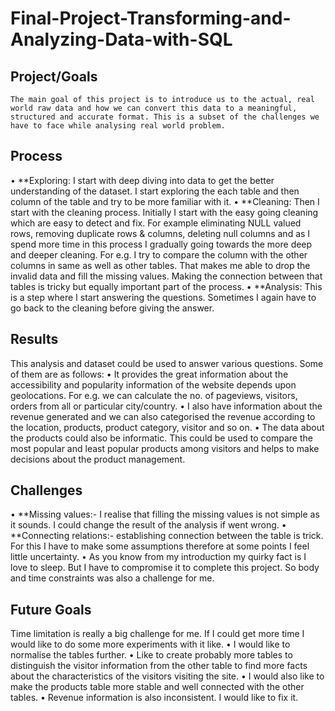 # Final-Project-Transforming-and-Analyzing-Data-with-SQL

## Project/Goals
	The main goal of this project is to introduce us to the actual, real world raw data and how we can convert this data to a meaningful, structured and accurate format. This is a subset of the challenges we have to face while analysing real world problem.

## Process
•	**Exploring: I start with deep diving into data to get the better understanding of the dataset. I start exploring the each table and then column of the table and try to be more familiar with it.
•	**Cleaning: Then I start with the cleaning process. Initially I start with the easy going cleaning which are easy to detect and fix. For example eliminating NULL valued rows, removing duplicate rows & columns, deleting null columns and as I spend more time in this process I gradually going towards the more deep and deeper cleaning. For e.g. I try to compare the column with the other columns in same as well as other tables. That makes me able to drop the invalid data and fill the missing values. Making the connection between that tables is tricky but equally important part of the process.
•	**Analysis: This is a step where I start answering the questions. Sometimes I again have to go back to the cleaning before giving the answer.

## Results
This analysis and dataset could be used to answer various questions. Some of them are as follows:
•	It provides the great information about the accessibility and popularity information of the website depends upon geolocations. For e.g. we can calculate the no. of pageviews, visitors, orders from all or particular city/country.
•	I also have information about the revenue generated and we can also categorised the revenue according to the location, products, product category, visitor and so on.
•	The data about the products could also be informatic. This could be used to compare the most popular and least popular products among visitors and helps to make decisions about the product management.

## Challenges 
•	**Missing values:- I realise that filling the missing values is not simple as it sounds. I could change the result of the analysis if went wrong.
•	**Connecting relations:- establishing connection between the table is trick. For this I have to make some assumptions therefore at some points I feel little uncertainty.
•	As you know from my introduction my quirky fact is I love to sleep. But I have to compromise it to complete this project. So body and time constraints was also a challenge for me.
## Future Goals
Time limitation is really a big challenge for me. If I could get more time I would like to do some more experiments with it like.
•	I would like to normalise the tables further.
•	Like to create probably more tables to distinguish the visitor information from the other table to find more facts about the characteristics of the visitors visiting the site.
•	I would also like to make the products table more stable and well connected with the other tables.
•	Revenue information is also inconsistent. I would like to fix it.

